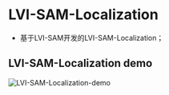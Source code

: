 # LVI-SAM-Localization

- 基于LVI-SAM开发的LVI-SAM-Localization；


## LVI-SAM-Localization demo

![LVI-SAM-Localization-demo](/gif/LVI-SAM-Localization-demo.gif)
